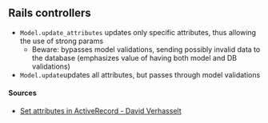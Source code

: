 ## Rails controllers 

- `Model.update_attributes` updates only specific attributes, thus allowing the use of strong params 
    - Beware: bypasses model validations, sending possibly invalid data to the database (emphasizes 
    value of having both model and DB validations)
- `Model.update`updates all attributes, but passes through model validations 

#### Sources 
- [Set attributes in ActiveRecord - David Verhasselt](https://davidverhasselt.com/set-attributes-in-activerecord/)